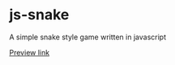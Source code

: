# js-snake
A simple snake style game written in javascript

[Preview link](https://thesecretcanz.github.io/js-snake/)